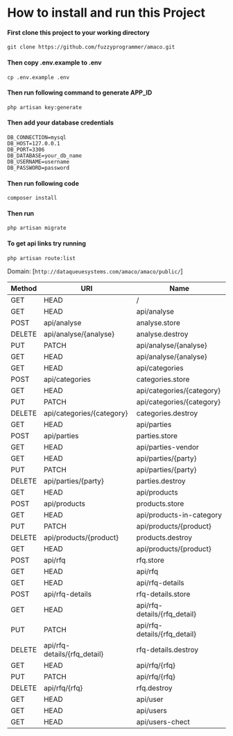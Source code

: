 # How to install and run this Project

#### First clone this project to your working directory
`git clone https://github.com/fuzzyprogrammer/amaco.git`

#### Then copy **.env.example** to **.env**
`cp .env.example .env`

#### Then run following command to generate APP_ID
`php artisan key:generate`

#### Then add your database credentials
```
DB_CONNECTION=mysql
DB_HOST=127.0.0.1
DB_PORT=3306
DB_DATABASE=your_db_name
DB_USERNAME=username
DB_PASSWORD=password
```
#### Then run following code
`composer install`

#### Then run 
`php artisan migrate`

#### To get api links try running 
`php artisan route:list`

Domain: [`http://dataqueuesystems.com/amaco/amaco/public/`] 



| Method    | URI                          | Name                 |
|-----------|------------------------------|----------------------|
| GET|HEAD  | /                            |                      |
| GET|HEAD  | api/analyse                  | analyse.index        |
| POST      | api/analyse                  | analyse.store        |
| DELETE    | api/analyse/{analyse}        | analyse.destroy      |
| PUT|PATCH | api/analyse/{analyse}        | analyse.update       |
| GET|HEAD  | api/analyse/{analyse}        | analyse.show         |
| GET|HEAD  | api/categories               | categories.index     |
| POST      | api/categories               | categories.store     |
| GET|HEAD  | api/categories/{category}    | categories.show      |
| PUT|PATCH | api/categories/{category}    | categories.update    |
| DELETE    | api/categories/{category}    | categories.destroy   |
| GET|HEAD  | api/parties                  | parties.index        |
| POST      | api/parties                  | parties.store        |
| GET|HEAD  | api/parties-vendor           | parties.vendor       |
| GET|HEAD  | api/parties/{party}          | parties.show         |
| PUT|PATCH | api/parties/{party}          | parties.update       |
| DELETE    | api/parties/{party}          | parties.destroy      |
| GET|HEAD  | api/products                 | products.index       |
| POST      | api/products                 | products.store       |
| GET|HEAD  | api/products-in-category     | products.in.category |
| PUT|PATCH | api/products/{product}       | products.update      |
| DELETE    | api/products/{product}       | products.destroy     |
| GET|HEAD  | api/products/{product}       | products.show        |
| POST      | api/rfq                      | rfq.store            |
| GET|HEAD  | api/rfq                      | rfq.index            |
| GET|HEAD  | api/rfq-details              | rfq-details.index    |
| POST      | api/rfq-details              | rfq-details.store    |
| GET|HEAD  | api/rfq-details/{rfq_detail} | rfq-details.show     |
| PUT|PATCH | api/rfq-details/{rfq_detail} | rfq-details.update   |
| DELETE    | api/rfq-details/{rfq_detail} | rfq-details.destroy  |
| GET|HEAD  | api/rfq/{rfq}                | rfq.show             |
| PUT|PATCH | api/rfq/{rfq}                | rfq.update           |
| DELETE    | api/rfq/{rfq}                | rfq.destroy          |
| GET|HEAD  | api/user                     |                      |
| GET|HEAD  | api/users                    |                      |
| GET|HEAD  | api/users-chect              |                      |
